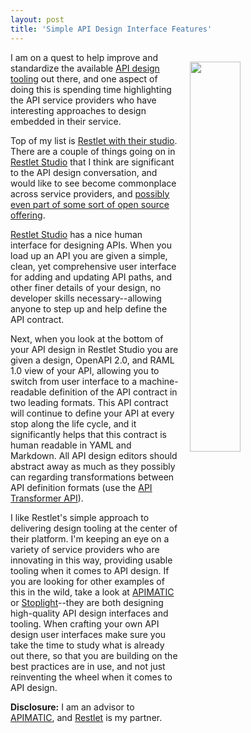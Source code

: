```yaml
---
layout: post
title: 'Simple API Design Interface Features'
---
```

<p><img style="padding: 15px;" src="http://kinlane-productions.s3.amazonaws.com/api_evangelist_site/blog/restlet_api_design_studio.png" alt="" width="40%" align="right" />I am on a quest to help improve and standardize the available <a href="http://design.apievangelist.com/tools/">API design tooling</a> out there, and one aspect of doing this is spending time highlighting the API service providers who have interesting approaches to design embedded in their service.</p>
<p>Top of my list is <a href="https://studio.restlet.com">Restlet with their studio</a>. There are a couple of things going on in <a href="https://studio.restlet.com">Restlet Studio</a> that I think are significant to the API design conversation, and would like to see become commonplace across service providers, and <a href="http://apievangelist.com/2015/08/13/a-common-open-source-api-design-editor-is-needed-for-api-service-providers/">possibly even part of some sort of open source offering</a>.</p>
<p><a href="https://studio.restlet.com">Restlet Studio</a> has a nice human interface for designing APIs. When you load up an API you are given a simple, clean, yet comprehensive&nbsp;user interface for adding and updating API paths, and other finer details of your design, no developer skills necessary--allowing anyone to step up and help define the API contract.</p>
<p>Next, when you look at the bottom of your API design in Restlet Studio you are given a design, OpenAPI 2.0, and RAML 1.0 view of your API, allowing you to switch from user interface to a machine-readable definition of the API contract in two leading formats. This API contract will continue to define your API at every stop along the life cycle, and it significantly helps that this contract is human readable in YAML and Markdown. All API design editors should abstract away as much&nbsp;as they possibly can regarding transformations between API definition formats (use the&nbsp;<a href="https://apimatic.io/transformer">API Transformer API</a>).</p>
<p>I like Restlet's simple approach to delivering design tooling at the center of their platform. I'm keeping an eye on a variety of service providers who are innovating in this way, providing usable tooling when it comes to API design. If you are looking for other examples of this in the wild, take a look at <a href="https://apimatic.io">APIMATIC</a> or <a href="http://stoplight.io/">Stoplight</a>--they are both designing high-quality API design interfaces and tooling. When crafting your own API design user interfaces make sure you take the time to study what is already out there, so that you are building on the best practices are in use, and not just reinventing the wheel when it comes to API design.</p>
<p><strong>Disclosure:</strong> I am an advisor to <a href="https://apimatic.io">APIMATIC</a>, and <a href="http://restlet.com">Restlet</a> is my partner.</p>
